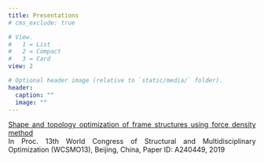 ```yaml
---
title: Presentations
# cms_exclude: true

# View.
#   1 = List
#   2 = Compact
#   3 = Card
view: 2

# Optional header image (relative to `static/media/` folder).
header:
  caption: ""
  image: ""
---
```


<DIV align="justify">
<a href="WCSMO13-0521.pdf" target="_blank" font size = "14" font face = "Times New Roman" class="underline-on-hover">Shape and topology optimization of frame structures using force density method</a><br> 
In Proc. 13th World Congress of Structural and Multidisciplinary Optimization (WCSMO13), Beijing, China, Paper ID: A240449, 2019<br>
<br>



</DIV>